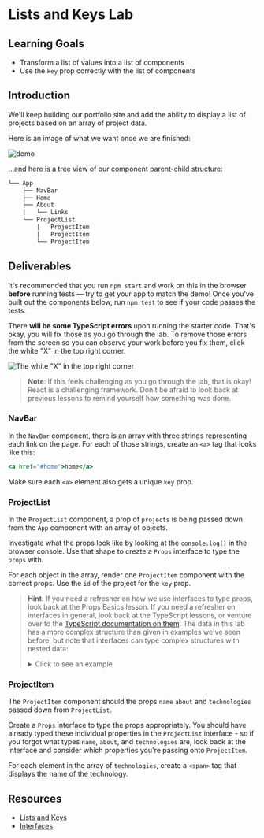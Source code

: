 # Lists and Keys Lab

## Learning Goals

- Transform a list of values into a list of components
- Use the `key` prop correctly with the list of components

## Introduction

We'll keep building our portfolio site and add the ability to display a list of
projects based on an array of project data.

Here is an image of what we want once we are finished:

![demo](https://curriculum-content.s3.amazonaws.com/phase-2/phase-2-hooks-lists-and-keys-lab/demo.png)

...and here is a tree view of our component parent-child structure:

```txt
└── App
    ├── NavBar
    ├── Home
    ├── About
    |   └── Links
    └── ProjectList
        |   ProjectItem
        |   ProjectItem
        └── ProjectItem
```

## Deliverables

It's recommended that you run `npm start` and work on this in the browser
**before** running tests — try to get your app to match the demo! Once you've
built out the components below, run `npm test` to see if your code passes the
tests.

There **will be some TypeScript errors** upon running the starter code. That's
okay, you will fix those as you go through the lab. To remove those errors from
the screen so you can observe your work before you fix them, click the white "X"
in the top right corner.

![The white "X" in the top right corner](https://curriculum-content.s3.amazonaws.com/react-ts/lists-and-keys-lab/white-x.png)

> **Note**: If this feels challenging as you go through the lab, that is okay!
> React is a challenging framework. Don't be afraid to look back at previous
> lessons to remind yourself how something was done.

### NavBar

In the `NavBar` component, there is an array with three strings representing
each link on the page. For each of those strings, create an `<a>` tag that looks
like this:

```jsx
<a href="#home">home</a>
```

Make sure each `<a>` element also gets a unique `key` prop.

### ProjectList

In the `ProjectList` component, a prop of `projects` is being passed down from
the `App` component with an array of objects.

Investigate what the props look like by looking at the `console.log()` in the
browser console. Use that shape to create a `Props` interface to type the
`props` with.

For each object in the array, render one `ProjectItem` component with the
correct props. Use the `id` of the project for the `key` prop.

> **Hint**: If you need a refresher on how we use interfaces to type props, look
> back at the Props Basics lesson. If you need a refresher on interfaces in
> general, look back at the TypeScript lessons, or venture over to the
> [TypeScript documentation on them][interface docs]. The data in this lab has a
> more complex structure than given in examples we've seen before, but note that
> interfaces can type complex structures with nested data:
>
> <details><summary>Click to see an example</summary><p>
>
> **Given the shape**:
>
> ```js
> {
>   id: 1,
>   name: "Biscuit",
>   breed: "Maltese",
>   stats: {
>       fur: "white",
>       weight: 10,
>       vaccinated: true
>   },
>   owners: [
>       {
>           name: "Momo",
>           phone: "555-555-5551"
>       },
>       {
>           name: "Gabriel",
>           phone: "555-555-5552"
>       }
>   ]
> }
> ```
>
> **We could create an interface by typing each property individually, following
> the given shape:**
>
> ```ts
> interface Pet {
>   id: number;
>   name: string;
>   breed: string;
>   stats: {
>     fur: string;
>     weight: number;
>     vaccinated: true;
>   };
>   owners: {
>     name: string;
>     phone: string;
>   }[];
> }
> ```
>
> </p></details>

### ProjectItem

The `ProjectItem` component should the props `name` `about` and `technologies`
passed down from `ProjectList`.

Create a `Props` interface to type the props appropriately. You should have
already typed these individual properties in the `ProjectList` interface - so if
you forgot what types `name`, `about`, and `technologies` are, look back at the
interface and consider which properties you're passing onto `ProjectItem`.

For each element in the array of `technologies`, create a `<span>` tag that
displays the name of the technology.

## Resources

- [Lists and Keys](https://reactjs.org/docs/lists-and-keys.html)
- [Interfaces][interface docs]

[interface docs]:
  https://www.typescriptlang.org/docs/handbook/2/everyday-types.html#interfaces
